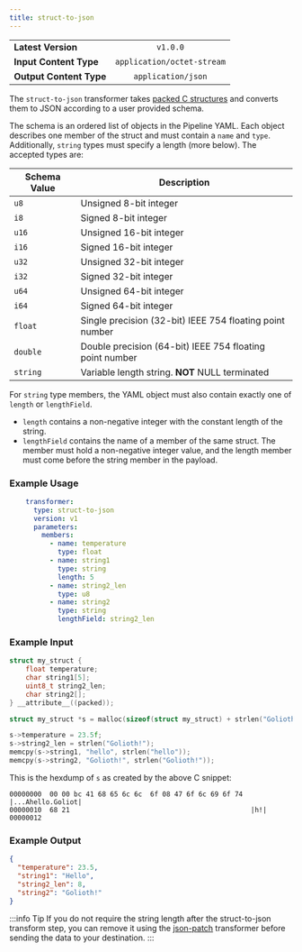 ```yaml
---
title: struct-to-json
---
```


|   |   |
|---|:---:|
|__Latest Version__| `v1.0.0` |
|__Input Content Type__| `application/octet-stream` |
|__Output Content Type__| `application/json` |

The `struct-to-json` transformer takes [packed C structures](https://www.gnu.org/software/c-intro-and-ref/manual/html_node/Packed-Structures.html)
and converts them to JSON according to a user provided schema.

The schema is an ordered list of objects in the Pipeline YAML. Each object
describes one member of the struct and must contain a `name` and `type`.
Additionally, `string` types must specify a length (more below). The
accepted types are:

| Schema Value | Description |
|---|---|
| `u8` | Unsigned 8-bit integer |
| `i8` | Signed 8-bit integer |
| `u16` | Unsigned 16-bit integer |
| `i16` | Signed 16-bit integer |
| `u32` | Unsigned 32-bit integer |
| `i32` | Signed 32-bit integer |
| `u64` | Unsigned 64-bit integer |
| `i64` | Signed 64-bit integer |
| `float` | Single precision (32-bit) IEEE 754 floating point number |
| `double` | Double precision (64-bit) IEEE 754 floating point number |
| `string` | Variable length string. __NOT__ NULL terminated |

For `string` type members, the YAML object must also contain exactly one of
`length` or `lengthField`.
- `length` contains a non-negative integer with the constant length of the
string.
- `lengthField` contains the name of a member of the same struct. The member
must hold a non-negative integer value, and the length member must come before
the string member in the payload.

### Example Usage

```yaml
    transformer:
      type: struct-to-json
      version: v1
      parameters:
        members:
          - name: temperature
            type: float
          - name: string1
            type: string
            length: 5
          - name: string2_len
            type: u8
          - name: string2
            type: string
            lengthField: string2_len
```

### Example Input

```C
struct my_struct {
    float temperature;
    char string1[5];
    uint8_t string2_len;
    char string2[];
} __attribute__((packed));

struct my_struct *s = malloc(sizeof(struct my_struct) + strlen("Golioth!"));

s->temperature = 23.5f;
s->string2_len = strlen("Golioth!");
memcpy(s->string1, "hello", strlen("hello"));
memcpy(s->string2, "Golioth!", strlen("Golioth!"));
```

This is the hexdump of `s` as created by the above C snippet:

```
00000000  00 00 bc 41 68 65 6c 6c  6f 08 47 6f 6c 69 6f 74  |...Ahello.Goliot|
00000010  68 21                                             |h!|
00000012
```

### Example Output

```json
{
  "temperature": 23.5,
  "string1": "Hello",
  "string2_len": 8,
  "string2": "Golioth!"
}
```

:::info Tip
If you do not require the string length after the struct-to-json transform
step, you can remove it using the
[json-patch](/data-routing/transformers/json-patch) transformer before sending
the data to your destination.
:::
